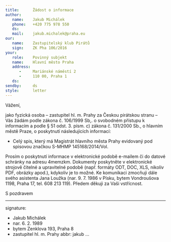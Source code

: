 ```yaml
---
title:      Žádost o informace
author:
   name:    Jakub Michálek
   phone:   +420 775 978 550
   ds:      
   mail:    jakub.michalek@praha.eu
our:
   name:    Zastupitelský klub Pirátů
   sign:    ZK Pha 106/2016
your:
   role:    Povinný subjekt
   name:    Hlavní město Praha
   address:
      -     Mariánské náměstí 2
      -     110 00, Praha 1
   ds:      
sendby:     ds
style:      letter
---
```


Vážení,

jako fyzická osoba – zastupitel hl. m. Prahy za Českou pirátskou stranu – Vás žádám podle zákona č. 106/1999 Sb,. o svobodném přístupu k informacím a podle § 51 odst. 3. písm. c) zákona č. 131/2000 Sb., o hlavním městě Praze, o poskytnutí následujících informací:

* Celý spis, který má Magistrát hlavního města Prahy evidovaný pod spisovou značkou S-MHMP 145168/2014/Vol. 

Prosím o poskytnutí informace v elektronické podobě e-mailem či do datové schránky na adresu 4memzkm. Dokumenty poskytněte v elektronické strojově čitelné a upravitelné podobě (např. formáty ODT, DOC, XLS, nikoliv PDF, obrázky apod.), kdykoliv je to možné. Ke komunikaci zmocňuji dále svého asistenta Jana Loužka (nar. 9. 7. 1986 v Písku, bytem Vondroušova 1198, Praha 17, tel. 608 213 119). Předem děkuji za Vaši vstřícnost. 

S pozdravem

---
signature: 
  - Jakub Michálek
  - nar. 6. 2. 1989
  - bytem Zenklova 193, Praha 8
  - zastupitel hl. m. Prahy
abbr:       jakub
...
